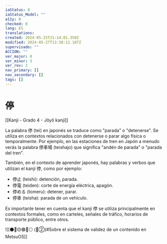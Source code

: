 ```yaml
---
iaStatus: 0
iaStatus_Model: ""
a11y: 0
checked: 0
lang: ES
translations: 
created: 2024-05-25T21:14:01.350Z
modified: 2024-05-27T13:38:12.107Z
supervisado: ""
ACCION: ""
ver_major: 0
ver_minor: 3
ver_rev: 2
nav_primary: []
nav_secondary: []
tags: []
---
```

# 停

[[Kanji - Grado 4 - Jôyô kanji]]

La palabra 停 (tei) en japonés se traduce como "parada" o "detenerse". Se utiliza en contextos relacionados con detenerse o parar algo física o temporalmente. Por ejemplo, en las estaciones de tren en Japón a menudo verás la palabra 停車場 (teishajo) que significa "andén de parada" o "parada del tren".

También, en el contexto de aprender japonés, hay palabras y verbos que utilizan el kanji 停, como por ejemplo:

- 停止 (teishi): detención, parada.
- 停電 (teiden): corte de energía eléctrica, apagón.
- 停める (tomeru): detener, parar.
- 停車 (teisha): parada de un vehículo.

Es importante tener en cuenta que el kanji 停 se utiliza principalmente en contextos formales, como en carteles, señales de tráfico, horarios de transporte público, entre otros.


![[⚫🔴🟡🟢🔵⚪ (🔴②)#Sobre el sistema de validez de un contenido en MetsuOS]]